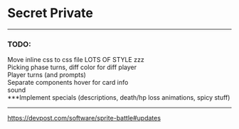 # Secret Private  
  
--------------------------------------------------------  
  
### TODO:  
Move inline css to css file
LOTS OF STYLE zzz  
Picking phase turns, diff color for diff player  
Player turns (and prompts)  
Separate components
hover for card info  
sound  
***Implement specials (descriptions, death/hp loss animations, spicy stuff)  
  
--------------------------------------------------------     
    
https://devpost.com/software/sprite-battle#updates